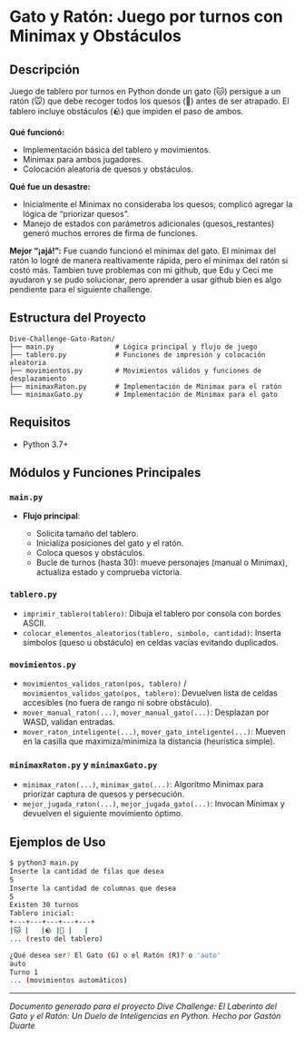 # Gato y Ratón: Juego por turnos con Minimax y Obstáculos

## Descripción

Juego de tablero por turnos en Python donde un gato (🐱) persigue a un ratón (🐭) que debe recoger todos los quesos (🧀) antes de ser atrapado. El tablero incluye obstáculos (🪨) que impiden el paso de ambos.

**Qué funcionó:**

* Implementación básica del tablero y movimientos.
* Minimax para ambos jugadores.
* Colocación aleatoria de quesos y obstáculos.

**Qué fue un desastre:**

* Inicialmente el Minimax no consideraba los quesos; complicó agregar la lógica de “priorizar quesos”.
* Manejo de estados con parámetros adicionales (quesos_restantes) generó muchos errores de firma de funciones.

**Mejor “¡ajá!”:**
Fue cuando funcionó el minimax del gato. El minimax del ratón lo logré de manera realtivamente rápida, pero el minimax del ratón si costó más. Tambien tuve problemas con mi github, que Edu y Ceci me ayudaron y se pudo solucionar, pero aprender a usar github bien es algo pendiente para el siguiente challenge.

## Estructura del Proyecto

```
Dive-Challenge-Gato-Raton/
├── main.py               # Lógica principal y flujo de juego
├── tablero.py            # Funciones de impresión y colocación aleatoria
├── movimientos.py        # Movimientos válidos y funciones de desplazamiento
├── minimaxRaton.py       # Implementación de Minimax para el ratón
└── minimaxGato.py        # Implementación de Minimax para el gato
```

## Requisitos

* Python 3.7+

## Módulos y Funciones Principales

### `main.py`

* **Flujo principal**:

  * Solicita tamaño del tablero.
  * Inicializa posiciones del gato y el ratón.
  * Coloca quesos y obstáculos.
  * Bucle de turnos (hasta 30): mueve personajes (manual o Minimax), actualiza estado y comprueba victoria.

### `tablero.py`

* `imprimir_tablero(tablero)`:
  Dibuja el tablero por consola con bordes ASCII.
* `colocar_elementos_aleatorios(tablero, simbolo, cantidad)`:
  Inserta símbolos (queso u obstáculo) en celdas vacías evitando duplicados.

### `movimientos.py`

* `movimientos_validos_raton(pos, tablero)` / `movimientos_validos_gato(pos, tablero)`:
  Devuelven lista de celdas accesibles (no fuera de rango ni sobre obstáculo).
* `mover_manual_raton(...)`, `mover_manual_gato(...)`:
  Desplazan por WASD, validan entradas.
* `mover_raton_inteligente(...)`, `mover_gato_inteligente(...)`:
  Mueven en la casilla que maximiza/minimiza la distancia (heurística simple).

### `minimaxRaton.py` y `minimaxGato.py`

* `minimax_raton(...)`, `minimax_gato(...)`:
  Algoritmo Minimax para priorizar captura de quesos y persecución.
* `mejor_jugada_raton(...)`, `mejor_jugada_gato(...)`:
  Invocan Minimax y devuelven el siguiente movimiento óptimo.

## Ejemplos de Uso

```bash
$ python3 main.py
Inserte la cantidad de filas que desea
5
Inserte la cantidad de columnas que desea
5
Existen 30 turnos
Tablero inicial:
+---+---+---+---+---+
|🐱 |   |🪨 |🧀 |   |
... (resto del tablero)

¿Qué desea ser? El Gato (G) o el Ratón (R)? o 'auto'
auto
Turno 1
... (movimientos automáticos)
```

---

*Documento generado para el proyecto Dive Challenge: El Laberinto del Gato y el Ratón: Un Duelo de Inteligencias en Python. Hecho por Gastón Duarte*
